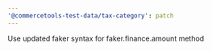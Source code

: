 ```yaml
---
'@commercetools-test-data/tax-category': patch
---
```


Use updated faker syntax for faker.finance.amount method
